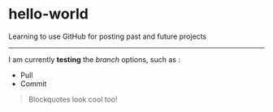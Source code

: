 # hello-world
Learning to use GitHub for posting past and future projects

---

I am currently **testing** the *branch* options, such as :
- Pull
- Commit

> Blockquotes look cool too!
